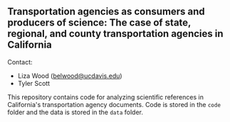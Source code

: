 ## Transportation agencies as consumers and producers of science: The case of state, regional, and county transportation agencies in California  

Contact:
* Liza Wood (belwood@ucdavis.edu)
* Tyler Scott  

This repository contains code for analyzing scientific references in California's transportation agency documents. Code is stored in the `code` folder and the data is stored in the `data` folder.